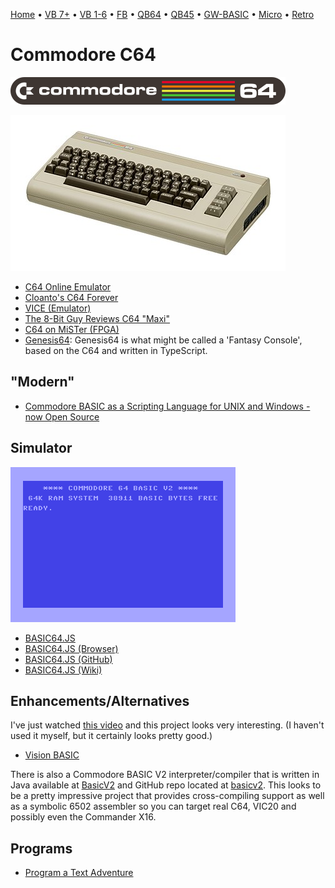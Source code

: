 [Home](https://gotbasic.com) • [VB 7+](vb.md) • [VB 1-6](vb6.md) • [FB](freebasic.md) • [QB64](qb64.md) • [QB45](qb.md) • [GW-BASIC](gw-basic.md) • [Micro](micro.md) • [Retro](retro.md)

# Commodore C64

![C64](images/c64_logo.svg.png)

![C64](images/c64.jpg)

- [C64 Online Emulator](https://c64online.com/c64-online-emulator/)
- [Cloanto's C64 Forever](https://www.c64forever.com/)
- [VICE (Emulator)](https://vice-emu.sourceforge.io/)
- [The 8-Bit Guy Reviews C64 "Maxi"](https://youtu.be/kxx2F4ffmeE)
- [C64 on MiSTer (FPGA)](https://github.com/MiSTer-devel/C64_MiSTer)
- [Genesis64](https://genesis64.ngfx.de/): Genesis64 is what might be called a 'Fantasy Console', based on the C64 and written in TypeScript.

## "Modern"

- [Commodore BASIC as a Scripting Language for UNIX and Windows - now Open Source](https://www.pagetable.com/?p=48)

## Simulator

![C64 BASIC](images/c64_basic.gif)

- [BASIC64.JS](https://joystickandcursorkeys.github.io/basic64-js/)
- [BASIC64.JS (Browser)](https://joystickandcursorkeys.github.io/basic64-js/emulator/index.html)
- [BASIC64.JS (GitHub)](https://github.com/JoystickAndCursorKeys/basic64-js)
- [BASIC64.JS (Wiki)](https://github.com/JoystickAndCursorKeys/basic64-js/wiki)

## Enhancements/Alternatives

I've just watched [this video](https://youtu.be/ROR1NQE-2DY) and this project looks very interesting. (I haven't used it myself, but it certainly looks pretty good.)

- [Vision BASIC](https://visionbasic.net/)

There is also a Commodore BASIC V2 interpreter/compiler that is written in Java available at [BasicV2](egonolsen71.github.io/basicv2/) and GitHub repo located at [basicv2](https://github.com/EgonOlsen71/basicv2). This looks to be a pretty impressive project that provides cross-compiling support as well as a symbolic 6502 assembler so you can target real C64, VIC20 and possibly even the Commander X16.

## Programs

- [Program a Text Adventure](https://www.c64brain.com/basic-programming/basic-text-adventures/)
